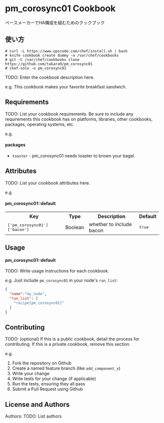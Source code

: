 pm_corosync01 Cookbook
======================
ペースメーカーでHA構成を組むためのクックブック

使い方
------------

```
# curl -L https://www.opscode.com/chef/install.sh | bash
# knife cookbook create dummy -o /var/chef/cookbooks
# git -C /var/chef/cookbooks clone https://github.com/takara9/pm_corosync01
# chef-solo -o pm_corosync01
```



TODO: Enter the cookbook description here.

e.g.
This cookbook makes your favorite breakfast sandwich.

Requirements
------------
TODO: List your cookbook requirements. Be sure to include any requirements this cookbook has on platforms, libraries, other cookbooks, packages, operating systems, etc.

e.g.
#### packages
- `toaster` - pm_corosync01 needs toaster to brown your bagel.

Attributes
----------
TODO: List your cookbook attributes here.

e.g.
#### pm_corosync01::default
<table>
  <tr>
    <th>Key</th>
    <th>Type</th>
    <th>Description</th>
    <th>Default</th>
  </tr>
  <tr>
    <td><tt>['pm_corosync01']['bacon']</tt></td>
    <td>Boolean</td>
    <td>whether to include bacon</td>
    <td><tt>true</tt></td>
  </tr>
</table>

Usage
-----
#### pm_corosync01::default
TODO: Write usage instructions for each cookbook.

e.g.
Just include `pm_corosync01` in your node's `run_list`:

```json
{
  "name":"my_node",
  "run_list": [
    "recipe[pm_corosync01]"
  ]
}
```

Contributing
------------
TODO: (optional) If this is a public cookbook, detail the process for contributing. If this is a private cookbook, remove this section.

e.g.
1. Fork the repository on Github
2. Create a named feature branch (like `add_component_x`)
3. Write your change
4. Write tests for your change (if applicable)
5. Run the tests, ensuring they all pass
6. Submit a Pull Request using Github

License and Authors
-------------------
Authors: TODO: List authors
